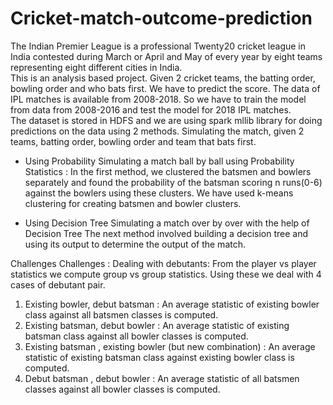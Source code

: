 # Cricket-match-outcome-prediction
The Indian Premier League is a professional Twenty20 cricket league in India contested during March or April and May of every year by eight teams representing eight different cities in India.  
This is an analysis based project. Given 2 cricket teams, the batting order, bowling order and who bats first. We have to predict the score. The data of IPL matches is available from 2008-2018. So we have to train the model from data from 2008-2016 and test the model for 2018 IPL matches.  
The dataset is stored in HDFS and we are using spark mllib library for doing predictions on the data using 2 methods. 
Simulating the match, given 2 teams, batting order, bowling order and team that bats first. 

- Using Probability Simulating a match ball by ball using Probability Statistics :
In the first method, we clustered the batsmen and bowlers separately and found the probability of the batsman scoring n runs(0-6) against the bowlers using these clusters. We have used k-means clustering for creating batsmen and bowler clusters.

- Using Decision Tree Simulating a match over by over with the help of Decision Tree
The next method involved building a decision tree and using its output to determine the output of the match.


Challenges
Challenges : Dealing with debutants:
From the player vs player statistics we compute group vs group statistics.
Using these we deal with 4 cases of debutant pair.
1) Existing bowler, debut batsman : An average statistic of existing bowler
class against all batsmen classes is computed.
2) Existing batsman, debut bowler : An average statistic of existing
batsman class against all bowler classes is computed.
3) Existing batsman , existing bowler (but new combination) : An average
statistic of existing batsman class against existing bowler class is computed.
4) Debut batsman , debut bowler : An average statistic of all batsmen
classes against all bowler classes is computed.
